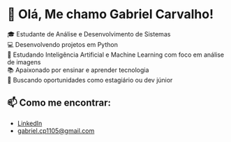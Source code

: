 # 👋 Olá, Me chamo Gabriel Carvalho!

🎓 Estudante de Análise e Desenvolvimento de Sistemas  
💻 Desenvolvendo projetos em Python  
🧠 Estudando Inteligência Artificial e Machine Learning com foco em análise de imagens  
📚 Apaixonado por ensinar e aprender tecnologia  
🚀 Buscando oportunidades como estagiário ou dev júnior  

## 📫 Como me encontrar:
- [LinkedIn](https://www.linkedin.com/in/gabrielcarvalho1105)
- gabriel.cp1105@gmail.com
